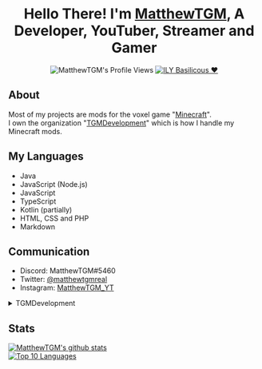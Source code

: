 <div align="center">

# Hello There! I'm [MatthewTGM](https://matthewtgm.xyz/), A Developer, YouTuber, Streamer and Gamer

![MatthewTGM's Profile Views](https://komarev.com/ghpvc/?username=MatthewTGM)
<a href="https://github.com/LowSpecCorgi"><img src="https://img.shields.io/badge/ILY-Basil-critical" alt="ILY Basilicous ❤"></a>

</div>

## About
Most of my projects are mods for the voxel game "[Minecraft](https://minecraft.net/)".\
I own the organization "[TGMDevelopment](https://github.com/TGMDevelopment)" which is how I handle my Minecraft mods.

## My Languages
- Java
- JavaScript (Node.js)
- JavaScript
- TypeScript
- Kotlin (partially)
- HTML, CSS and PHP
- Markdown

## Communication
- Discord: MatthewTGM#5460
- Twitter: [@matthewtgmreal](https://twitter.com/matthewtgmreal)
- Instagram: [MatthewTGM_YT](https://instagram.com/matthewtgm_yt)

<details>
  <summary>TGMDevelopment</summary>
  
- Invite [[Join here](https://discord.gg/4uqEKDjhyj)]\
<a href="https://discord.gg/4uqEKDjhyj"><img src="https://discordapp.com/api/guilds/733546808768462908/widget.png?style=banner2" alt="Discord Server"></a>
## Projects
### Forge Mods
- TGMLib
- Terbium
- SimpleHUD
- SkyBlockBonus
- MultiChunk
  
### Fabric Mods
- FabricEvents
  
### Bukkit Plugins
- SpigotLib
  
### Libraries
- TGMConfig
- JsonTGM
- Basic Tasking Framework
- EasyCommandFramework
- SimpleEventBus

</details>

## Stats
[![MatthewTGM's github stats](https://github-readme-stats.vercel.app/api?username=MatthewTGM)](https://github.com/anuraghazra/github-readme-stats)\
[![Top 10 Languages](https://github-readme-stats.vercel.app/api/top-langs/?username=MatthewTGM&langs_count=10)](https://github.com/anuraghazra/github-readme-stats)
